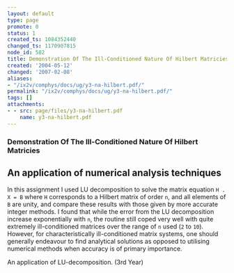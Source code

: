 ```yaml
---
layout: default
type: page
promote: 0
status: 1
created_ts: 1084352440
changed_ts: 1170907815
node_id: 582
title: Demonstration Of The Ill-Conditioned Nature Of Hilbert Matricies
created: '2004-05-12'
changed: '2007-02-08'
aliases:
- "/ix2v/comphys/docs/ug/y3-na-hilbert.pdf/"
permalink: "/ix2v/comphys/docs/ug/y3-na-hilbert.pdf/"
tags: []
attachments:
- - src: page/files/y3-na-hilbert.pdf
    name: y3-na-hilbert.pdf
---
```

### Demonstration Of The Ill-Conditioned Nature Of Hilbert Matricies
## An application of numerical analysis techniques
In this assignment I used LU decomposition to solve
the matrix equation `H . X = B` where `H` corresponds to
a Hilbert matrix of order `n`, and all elements of `B` are
unity, and compare these results with those given by
more accurate integer methods. I found that while the
error from the LU decomposition increase
exponentially with `n`, the routine still coped very well
with quite extremely ill-conditioned matrices over the
range of `n` used (`2` to `10`). However, for
characteristically ill-conditioned matrix systems, one
should generally endeavour to find analytical solutions
as opposed to utilising numerical methods when
accuracy is of primary importance.

An application of LU-decomposition. (3rd Year)
